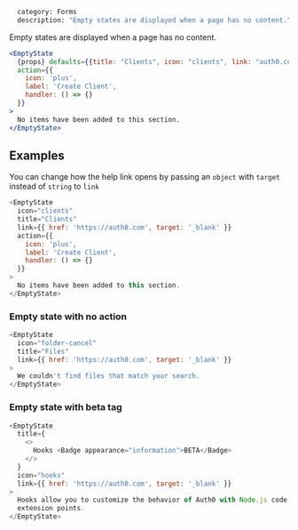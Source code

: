 ```meta
  category: Forms
  description: "Empty states are displayed when a page has no content."
```

Empty states are displayed when a page has no content.

```jsx
<EmptyState
  {props} defaults={{title: "Clients", icon: "clients", link: "auth0.com"}}
  action={{
    icon: 'plus',
    label: 'Create Client',
    handler: () => {}
  }}
>
  No items have been added to this section.
</EmptyState>
```

## Examples

You can change how the help link opens by passing an `object` with `target` instead of `string` to `link`

```js
<EmptyState
  icon="clients"
  title="Clients"
  link={{ href: 'https://auth0.com', target: '_blank' }}
  action={{
    icon: 'plus',
    label: 'Create Client',
    handler: () => {}
  }}
>
  No items have been added to this section.
</EmptyState>
```

### Empty state with no action

```js
<EmptyState
  icon="folder-cancel"
  title="Files"
  link={{ href: 'https://auth0.com', target: '_blank' }}
>
  We couldn't find files that match your search.
</EmptyState>
```

### Empty state with beta tag

```js
<EmptyState
  title={
    <>
      Hooks <Badge appearance="information">BETA</Badge>
    </>
  }
  icon="hooks"
  link={{ href: 'https://auth0.com', target: '_blank' }}
>
  Hooks allow you to customize the behavior of Auth0 with Node.js code that is executed in selected
  extension points.
</EmptyState>
```
